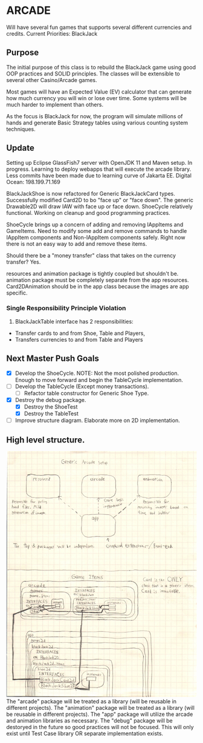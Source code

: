 # ARCADE
Will have several fun games that supports several different currencies and credits.
Current Priorities:
BlackJack

## Purpose
The initial purpose of this class is to rebuild the BlackJack game using good OOP practices and SOLID principles.
The classes will be extensible to several other Casino/Arcade games.

Most games will have an Expected Value (EV) calculator that can generate how much currency you will win or lose over time.
Some systems will be much harder to implement than others.

As the focus is BlackJack for now, the program will simulate millions of hands and generate Basic Strategy tables using various counting system techniques.

## Update
Setting up Eclipse GlassFish7 server with OpenJDK 11 and Maven setup. In progress.
Learning to deploy webapps that will execute the arcade library.
Less commits have been made due to learning curve of Jakarta EE.
Digital Ocean: 198.199.71.169

BlackJackShoe is now refactored for Generic BlackJackCard types.
Successfully modified Card2D to bo "face up" or "face down". The generic Drawable2D will draw IAW with face up or face down.
ShoeCycle relatively functional. Working on cleanup and good programming practices.

ShoeCycle brings up a concern of adding and removing IAppItems and GameItems. Need to modify some add and remove commands to handle IAppItem components and Non-IAppItem components safely. Right now there is not an easy way to add and remove these items.

Should there be a "money transfer" class that takes on the currency transfer? Yes.

resources and animation package is tightly coupled but shouldn't be. animation package must be completely separate from the app resources. Card2DAnimation should be in the app class because the images are app specific.

### Single Responsibility Principle Violation
1. BlackJackTable interface has 2 responsibilities:
* Transfer cards to and from Shoe, Table and Players,
* Transfers currencies to and from Table and Players

## Next Master Push Goals
- [x] Develop the ShoeCycle.
	NOTE: Not the most polished production. Enough to move forward and begin the TableCycle implementation.
- [ ] Develop the TableCycle (Except money transactions).
	- [ ] Refactor table constructor for Generic Shoe Type.
- [x] Destroy the debug package.
	- [x] Destroy the ShoeTest
	- [x] Destroy the TableTest
- [ ] Improve structure diagram. Elaborate more on 2D implementation.

## High level structure.
![Generic Game Structure](readmesrcs/GameSetup.jpg)
The "arcade" package will be treated as a library (will be reusable in different projects).
The "animation" package will be treated as a library (will be reusable in different projects).
The "app" package will utilize the arcade and animation libraries as necessary.
The "debug" package will be destoryed in the future so good practices will not be focused. This will only exist until Test Case library OR separate implementation exists.